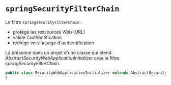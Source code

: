 # `springSecurityFilterChain`

Le filtre `springSecurityFilterChain` :

* protège les ressources Web (URL)
* valide l'authentification
* redirige vers la page d'authentification

La présence dans un projet d'une classe qui étend _AbstractSecurityWebApplicationInitializer_
crée le filtre _springSecurityFilterChain_.

```java
public class SecurityWebApplicationInitializer extends AbstractSecurityWebApplicationInitializer {
}
```
